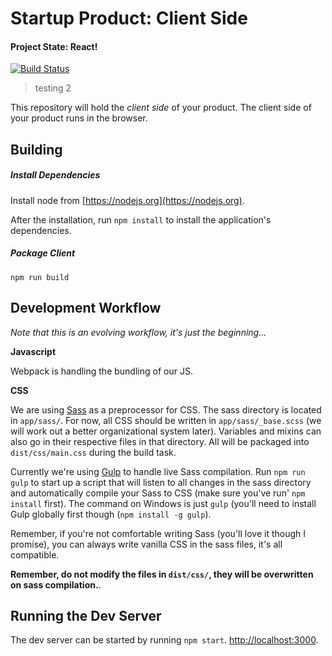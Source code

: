 # Startup Product: Client Side
#### Project State: React!

[![Build Status](https://travis-ci.com/dylanfischler/startup-product-frontend-scrumspace.svg?token=XpAFVxZPs7jbAuEHuYce&branch=master)](https://travis-ci.com/dylanfischler/startup-product-frontend-scrumspace)

> testing 2

This repository will hold the *client side* of your product. The client
side of your product runs in the browser.

## Building

##### Install Dependencies
Install node from [https://nodejs.org](https://nodejs.org).

After the installation, run `npm install` to install the application's dependencies.

##### Package Client
`npm run build`

## Development Workflow
_Note that this is an evolving workflow, it's just the beginning..._

**Javascript**

Webpack is handling the bundling of our JS.

**CSS**

We are using [Sass](http://sass-lang.com) as a preprocessor for CSS. The sass directory is located in `app/sass/`. For now, all CSS should be written in `app/sass/_base.scss` (we will work out a better organizational system later). Variables and mixins can also go in their respective files in that directory. All will be packaged into `dist/css/main.css` during the build task.

Currently we're using [Gulp](http://gulpjs.com) to handle live Sass compilation. Run `npm run gulp` to start up a script that will listen to all changes in the sass directory and automatically compile your Sass to CSS (make sure you've run' `npm install` first). The command on Windows is just `gulp` (you'll need to install Gulp globally first though (`npm install -g gulp`).

Remember, if you're not comfortable writing Sass (you'll love it though I promise), you can always write vanilla CSS in the sass files, it's all compatible.

**Remember, do not modify the files in `dist/css/`, they will be overwritten on sass compilation.**.

## Running the Dev Server

The dev server can be started by running `npm start`.
[http://localhost:3000](http://localhost:3000).
